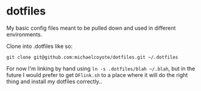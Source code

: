 dotfiles
========

My basic config files meant to be pulled down and used in different environments.

Clone into .dotfiles like so:

    git clone git@github.com:michaelcoyote/dotfiles.git ~/.dotfiles

For now I'm linking by hand using `ln -s .dotfiles/blah ~/.blah`, but in the future I would prefer to get `DFlink.sh` to a place where it will do the right thing and install my dotfiles correctly..
